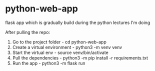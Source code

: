# python-web-app

flask app which is gradually build during the python lectures I'm doing

After pulling the repo:

1. Go to the project folder - cd python-web-app
2. Create a virtual environment - python3 -m venv venv
3. Start the virtual env - source venv/bin/activate
4. Pull the dependencies - python3 -m pip install -r requirements.txt
5. Run the app - python3 -m flask run



